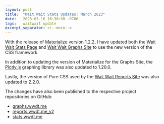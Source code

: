 ```yaml
---
layout: post
title:  "Wait Wait Stats Updates: March 2023"
date:   2023-03-16 16:30:00 -0700
tags:   waitwait update
excerpt_separator: <!--more-->
---
```


With the release of [Materialize](https://materializeweb.com/) version 1.2.2, I have updated both the [Wait Wait Stats Page](https://stats.wwdt.me/) and [Wait Wait Graphs Site](https://graphs.wwdt.me/) to use the new version of the CSS framework.

In addition to updating the version of Materialize for the Graphs Site, the [Plotly.js](https://plotly.com/javascript/) graphing library was also updated to 1.20.0.

Lastly, the version of Pure CSS used by the [Wait Wait Reports Site](https://reports.wwdt.me/) was also updated to 2.2.0.

<!--more-->

The changes have also been published to the respective project repositories on GitHub:

- [graphs.wwdt.me](https://github.com/questionlp/graphs.wwdt.me)
- [reports.wwdt.me_v2](https://github.com/questionlp/reports.wwdt.me_v2)
- [stats.wwdt.me](https://github.com/questionlp/stats.wwdt.me)
